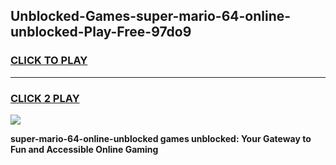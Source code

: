 
## Unblocked-Games-super-mario-64-online-unblocked-Play-Free-97do9
<h3>
<a href="https://premium76.site?title=super-mario-64-online-unblocked&ref=10A">CLICK TO PLAY</a></h3>
<hr>

<h3>
<a href="https://premium76.site?title=super-mario-64-online-unblocked&ref=10A">CLICK 2 PLAY</a>
  
</h3>

<a href="https://premium76.site?title=super-mario-64-online-unblocked&ref=10A"><img src="https://clearcache.store/games.png"></a>


**super-mario-64-online-unblocked games unblocked: Your Gateway to Fun and Accessible Online Gaming**
